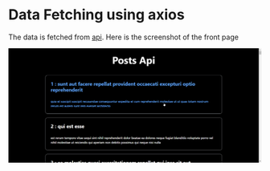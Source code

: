 # Data Fetching using axios

The data is fetched from [api](https://jsonplaceholder.typicode.com/posts). Here is the screenshot of the front page 

![Front Page Screenshot](./assets/screenshot.png)
